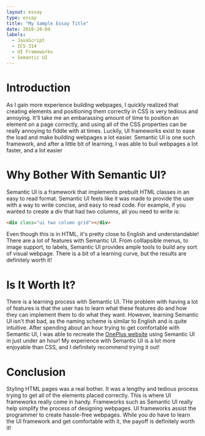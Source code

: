 ```yaml
---
layout: essay
type: essay
title: "My Sample Essay Title"
date: 2018-10-04
labels:
  - JavaScript
  - ICS 314
  - UI Frameworks
  - Semantic UI
---
```

# Introduction

As I gain more experience building webpages, I quickly realized that creating elements and positioning them correctly in CSS is very tedious and annoying. It'll take me an embarassing amount of time to position an element on a page correctly, and using all of the CSS properties can be really annoying to fiddle with at times. Luckily, UI frameworks exist to ease the load and make building webpages a lot easier. Semantic UI is one such framework, and after a little bit of learning, I was able to buil webpages a lot faster, and a lot easier

# Why Bother With Semantic UI?

Semantic UI is a framework that implements prebuilt HTML classes in an easy to read format. Semantic UI feels like it was made to provide the user with a way to write concise, and easy to read code. For example, if you wanted to create a div that had two columns, all you need to write is:

```HTML
<div class="ui two column grid"></div>
```

Even though this is in HTML, it's pretty close to English and understandable! There are a lot of features with Semantic UI. From colllapsible menus, to image support, to labels, Semantic UI provides ample tools to build any sort of visual webpage. There is a bit of a learning curve, but the results are definitely worth it!

# Is It Worth It?

There is a learning process with Semantic UI. THe problem with having a lot of features is that the user has to learn what these features do and how they can implement them to do what they want. However, learning Semantic UI isn't that bad, as the naming scheme is similar to English and is quite intuitive. After spending about an hour trying to get comfortable with Semantic UI, I was able to recreate the <a href="https://www.oneplus.com/">OnePlus website</a> using Semantic UI in just under an hour! My experience with Semantic UI is a lot more enjoyable than CSS, and I definitely recommend trying it out!

# Conclusion

Styling HTML pages was a real bother. It was a lengthy and tedious process trying to get all of the elements placed correctly. This is where UI frameworks really come in handy. Frameworks such as Semantic UI really help simplify the process of designing webpages. UI frameworks assist the programmer to create hassle-free webpages. While you do have to learn the UI framework and get comfortable with it, the payoff is definitely worth it!
